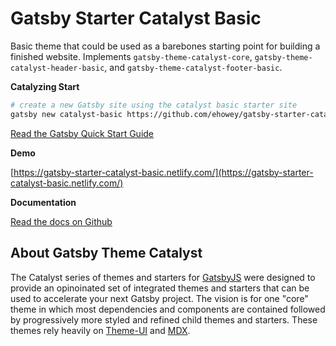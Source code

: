 # Gatsby Starter Catalyst Basic

Basic theme that could be used as a barebones starting point for building a finished website. Implements `gatsby-theme-catalyst-core`, `gatsby-theme-catalyst-header-basic`, and `gatsby-theme-catalyst-footer-basic`.

**Catalyzing Start**

```sh
# create a new Gatsby site using the catalyst basic starter site
gatsby new catalyst-basic https://github.com/ehowey/gatsby-starter-catalyst-basic
```

[Read the Gatsby Quick Start Guide](https://www.gatsbyjs.org/docs/quick-start)

**Demo**

[https://gatsby-starter-catalyst-basic.netlify.com/](https://gatsby-starter-catalyst-basic.netlify.com/)

**Documentation**

[Read the docs on Github](https://github.com/ehowey/gatsby-theme-catalyst)

## About Gatsby Theme Catalyst

The Catalyst series of themes and starters for [GatsbyJS](https://www.gatsbyjs.org/) were designed to provide an opinoinated set of integrated themes and starters that can be used to accelerate your next Gatsby project. The vision is for one "core" theme in which most dependencies and components are contained followed by progressively more styled and refined child themes and starters. These themes rely heavily on [Theme-UI](https://theme-ui.com/) and [MDX](https://mdxjs.com/getting-started/gatsby/).

